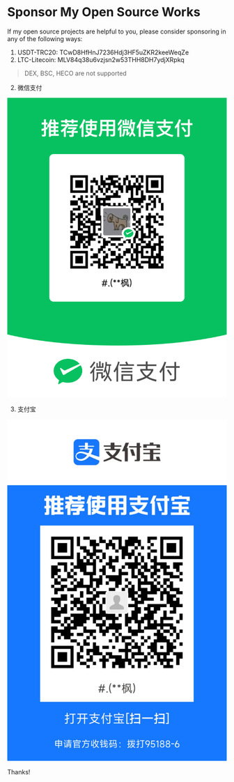 # Sponsor My Open Source Works

If my open source projects are helpful to you, please consider sponsoring in any of the following ways:

1. USDT-TRC20: TCwD8HfHnJ7236Hdj3HF5uZKR2keeWeqZe
2. LTC-Litecoin: MLV84q38u6vzjsn2w53THH8DH7ydjXRpkq
  > DEX, BSC, HECO are not supported

2. 微信支付

![微信支付](images/wechat.png)

3. 支付宝

![支付宝](images/alipay.jpg)


Thanks!
